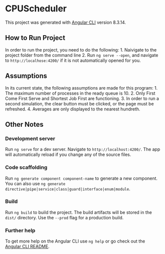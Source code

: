 # CPUScheduler

This project was generated with [Angular CLI](https://github.com/angular/angular-cli) version 8.3.14.

## How to Run Project
In order to run the project, you need to do the following: 
    1. Naivigate to the project folder from the command line
    2. Run `ng serve --open`, and navigate to `http://localhose:4200/` if it is not automatically opened for you. 

## Assumptions
In its current state, the following assumptions are made for this program:
    1. The maximum number of processes in the ready queue is 10. 
    2. Only First Come First Serve and Shortest Job First are functioning.
    3. In order to run a second simulation, the clear button must be clicked, or the page must be refreshed.
    4. Averages are only displayed to the nearest hundreth.

## Other Notes
### Development server

Run `ng serve` for a dev server. Navigate to `http://localhost:4200/`. The app will automatically reload if you change any of the source files.

### Code scaffolding

Run `ng generate component component-name` to generate a new component. You can also use `ng generate directive|pipe|service|class|guard|interface|enum|module`.

### Build

Run `ng build` to build the project. The build artifacts will be stored in the `dist/` directory. Use the `--prod` flag for a production build.

### Further help

To get more help on the Angular CLI use `ng help` or go check out the [Angular CLI README](https://github.com/angular/angular-cli/blob/master/README.md).
